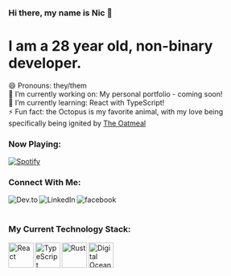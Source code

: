 ### Hi there, my name is Nic 👋
# I am a 28 year old, non-binary developer.

😄 Pronouns: they/them <br />
🔭 I’m currently working on: My personal portfolio - coming soon! <br />
🌱 I’m currently learning: React with TypeScript! <br />
⚡ Fun fact: the Octopus is my favorite animal, with my love being specifically being ignited by [The Oatmeal](https://theoatmeal.com/story/octopus)

### Now Playing:
[![Spotify](https://novatorem-nicfitzgerald.vercel.app/api/spotify)](https://open.spotify.com/user/amodernmystery)


### Connect With Me:

[<img align="left" alt="Dev.to" src="https://img.shields.io/badge/DEV.TO-%230A0A0A.svg?&style=for-the-badge&logo=dev.to&logoColor=white" />][blog]
[<img align="left" alt="LinkedIn" src="https://img.shields.io/badge/linkedin-%230077B5.svg?&style=for-the-badge&logo=linkedin&logoColor=white" />][linkedin]
[<img align="left" alt="facebook" src="https://img.shields.io/badge/facebook-%231877F2.svg?&style=for-the-badge&logo=facebook&logoColor=white" />][facebook]

<br />
<br />

### My Current Technology Stack:

<img align="left" alt="React" width="50px" src="https://cdn.jsdelivr.net/npm/simple-icons/icons/react.svg" />
<img align="left" alt="TypeScript" width="50px" src="https://cdn.jsdelivr.net/npm/simple-icons/icons/typescript.svg" />
<img align="left" alt="Rust" width="50px" src="https://cdn.jsdelivr.net/npm/simple-icons/icons/rust.svg" />
<img align="left" alt="Digital Ocean" width="50px" src="https://cdn.jsdelivr.net/npm/simple-icons/icons/digitalocean.svg" />

[blog]: https://dev.to/nicfitzgerald
[linkedin]: https://linkedin.com/in/nicfitzgerald/
[facebook]: https://www.facebook.com/nicfitzgerald378/

<!--
**nicfitzgerald/nicfitzgerald** is a ✨ _special_ ✨ repository because its `README.md` (this file) appears on your GitHub profile.

Here are some ideas to get you started:

- 🔭 I’m currently working on ...
- 🌱 I’m currently learning ...
- 👯 I’m looking to collaborate on ...
- 🤔 I’m looking for help with ...
- 💬 Ask me about ...
- 📫 How to reach me: ...
- 😄 Pronouns: ...
- ⚡ Fun fact: ...
-->
